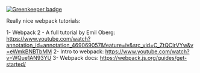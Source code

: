 
[![Greenkeeper badge](https://badges.greenkeeper.io/fede-rodes/webpack-demo.svg)](https://greenkeeper.io/)

Really nice webpack tutorials:

1- Webpack 2 - A full tutorial by Emil Oberg: https://www.youtube.com/watch?annotation_id=annotation_469069057&feature=iv&src_vid=C_ZtQClrVYw&v=eWmkBNBTbMM
2- Intro to webpack: https://www.youtube.com/watch?v=WQue1AN93YU
3- Webpack docs: https://webpack.js.org/guides/get-started/
